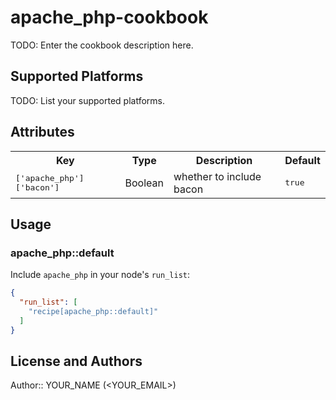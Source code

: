 # apache_php-cookbook

TODO: Enter the cookbook description here.

## Supported Platforms

TODO: List your supported platforms.

## Attributes

<table>
  <tr>
    <th>Key</th>
    <th>Type</th>
    <th>Description</th>
    <th>Default</th>
  </tr>
  <tr>
    <td><tt>['apache_php']['bacon']</tt></td>
    <td>Boolean</td>
    <td>whether to include bacon</td>
    <td><tt>true</tt></td>
  </tr>
</table>

## Usage

### apache_php::default

Include `apache_php` in your node's `run_list`:

```json
{
  "run_list": [
    "recipe[apache_php::default]"
  ]
}
```

## License and Authors

Author:: YOUR_NAME (<YOUR_EMAIL>)
